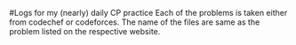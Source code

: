 #Logs for my (nearly) daily CP practice
Each of the problems is taken either from codechef or codeforces. The name of the files are same as the problem listed on the respective website.


